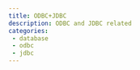 ```yaml
---
title: ODBC+JDBC
description: ODBC and JDBC related
categories:
 - database
 - odbc
 - jdbc
---
```


